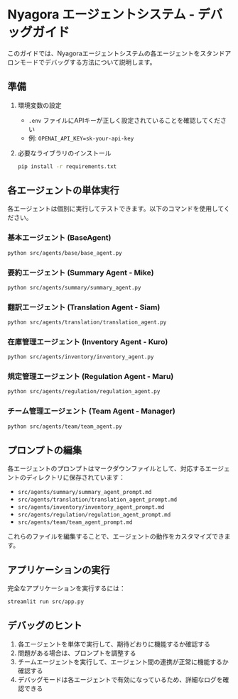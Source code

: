# Nyagora エージェントシステム - デバッグガイド

このガイドでは、Nyagoraエージェントシステムの各エージェントをスタンドアロンモードでデバッグする方法について説明します。

## 準備

1. 環境変数の設定
   - `.env` ファイルにAPIキーが正しく設定されていることを確認してください
   - 例: `OPENAI_API_KEY=sk-your-api-key`

2. 必要なライブラリのインストール
   ```bash
   pip install -r requirements.txt
   ```

## 各エージェントの単体実行

各エージェントは個別に実行してテストできます。以下のコマンドを使用してください。

### 基本エージェント (BaseAgent)

```bash
python src/agents/base/base_agent.py
```

### 要約エージェント (Summary Agent - Mike)

```bash
python src/agents/summary/summary_agent.py
```

### 翻訳エージェント (Translation Agent - Siam)

```bash
python src/agents/translation/translation_agent.py
```

### 在庫管理エージェント (Inventory Agent - Kuro)

```bash
python src/agents/inventory/inventory_agent.py
```

### 規定管理エージェント (Regulation Agent - Maru)

```bash
python src/agents/regulation/regulation_agent.py
```

### チーム管理エージェント (Team Agent - Manager)

```bash
python src/agents/team/team_agent.py
```

## プロンプトの編集

各エージェントのプロンプトはマークダウンファイルとして、対応するエージェントのディレクトリに保存されています：

- `src/agents/summary/summary_agent_prompt.md`
- `src/agents/translation/translation_agent_prompt.md`
- `src/agents/inventory/inventory_agent_prompt.md`
- `src/agents/regulation/regulation_agent_prompt.md`
- `src/agents/team/team_agent_prompt.md`

これらのファイルを編集することで、エージェントの動作をカスタマイズできます。

## アプリケーションの実行

完全なアプリケーションを実行するには：

```bash
streamlit run src/app.py
```

## デバッグのヒント

1. 各エージェントを単体で実行して、期待どおりに機能するか確認する
2. 問題がある場合は、プロンプトを調整する
3. チームエージェントを実行して、エージェント間の連携が正常に機能するか確認する
4. デバッグモードは各エージェントで有効になっているため、詳細なログを確認できる

